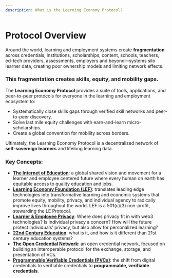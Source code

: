 ```yaml
---
description: What is the Learning Economy Protocol?
---
```


# Protocol Overview

Around the world, learning and employment systems create **fragmentation** across credentials, institutions, scholarships, content, schools, teachers, ed-tech providers, assessments, employers and beyond—systems silo learner data, creating poor ownership models and limiting network effects.

### **This fragmentation creates skills, equity, and mobility gaps.**

The **Learning Economy Protocol** provides a suite of tools, applications, and peer-to-peer protocols for everyone in the learning and employment ecosystem to:

* Systematically close skills gaps through verified skill networks and peer-to-peer discovery.
* Solve last mile equity challenges with earn-and-learn micro-scholarships.
* Create a global convention for mobility across borders.

Ultimately, the Learning Economy Protocol is a decentralized network of **self-sovereign learners** and lifelong learning data.&#x20;

### Key Concepts:

* [**The Internet of Education**](the-internet-of-education.md): a global shared vision and movement for a learner and employee centered future where every human on earth has equitable access to quality education and jobs.
* [**Learning Economy Foundation (LEF)**](the-learning-economy.md): translates leading edge technologies into transformative learning and economic systems that promote equity, mobility, privacy, and individual agency to radically improve lives throughout the world. LEF is a 501(c)(3) non-profit, stewarding the LE Protocol.
* [**Learner & Employee Privacy**](learner-and-employee-privacy.md): Where does privacy fit in with web3 technologies? Is individual privacy a concern? How will the future protect individuals’ privacy, but also allow for personalized learning?
* [**22nd Century Education**](22nd-century-education.md): what is it, and how is it different than 21st century education systems?
* [**The Open Credential Network**](the-open-credential-network.md):  an open credential network, focused on building an interoperable protocol for the exchange, storage, and presentation of VCs.
* [**Programmable Verifiable Credentials (PVCs)**](pvcs.md): the shift from digital credentials to verifiable credentials to **programmable, verifiable credentials**.

